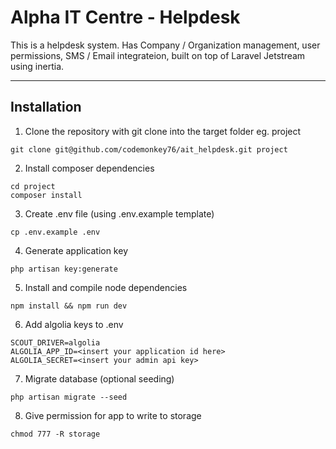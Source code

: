 # Alpha IT Centre - Helpdesk

This is a helpdesk system. Has Company / Organization management, user permissions, SMS / Email integrateion, built on top of Laravel Jetstream using inertia.

---

## Installation

1. Clone the repository with git clone into the target folder eg. project


```shell script
git clone git@github.com/codemonkey76/ait_helpdesk.git project
```

2. Install composer dependencies

```shell script
cd project
composer install
```

3. Create .env file (using .env.example template)

```shell script
cp .env.example .env
```

4. Generate application key

```shell script
php artisan key:generate
```

5. Install and compile node dependencies

```shell script
npm install && npm run dev
```

6. Add algolia keys to .env
```shell script
SCOUT_DRIVER=algolia
ALGOLIA_APP_ID=<insert your application id here>
ALGOLIA_SECRET=<insert your admin api key>
```

7. Migrate database (optional seeding)

```shell script
php artisan migrate --seed
```

8. Give permission for app to write to storage

```shell script
chmod 777 -R storage
```
